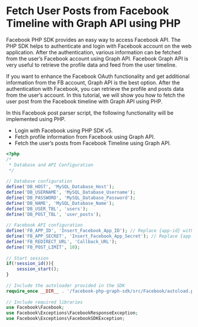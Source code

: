 # Fetch User Posts from Facebook Timeline with Graph API using PHP

Facebook PHP SDK provides an easy way to access Facebook API. The PHP SDK helps to authenticate and login with Facebook account on the web application. After the authentication, various information can be fetched from the user’s Facebook account using Graph API. Facebook Graph API is very useful to retrieve the profile data and feed from the user timeline.

If you want to enhance the Facebook OAuth functionality and get additional information from the FB account, Graph API is the best option. After the authentication with Facebook, you can retrieve the profile and posts data from the user’s account. In this tutorial, we will show you how to fetch the user post from the Facebook timeline with Graph API using PHP.

In this Facebook post parser script, the following functionality will be implemented using PHP.

- Login with Facebook using PHP SDK v5.
- Fetch profile information from Facebook using Graph API.
- Fetch the user’s posts from Facebook Timeline using Graph API.

```php
<?php 
/* 
 * Database and API Configuration 
 */ 
 
// Database configuration 
define('DB_HOST', 'MySQL_Database_Host'); 
define('DB_USERNAME', 'MySQL_Database_Username'); 
define('DB_PASSWORD', 'MySQL_Database_Password'); 
define('DB_NAME', 'MySQL_Database_Name'); 
define('DB_USER_TBL', 'users'); 
define('DB_POST_TBL', 'user_posts'); 
 
// Facebook API configuration 
define('FB_APP_ID', 'Insert_Facebook_App_ID'); // Replace {app-id} with your app id 
define('FB_APP_SECRET', 'Insert_Facebook_App_Secret'); // Replace {app-secret} with your app secret 
define('FB_REDIRECT_URL', 'Callback_URL');  
define('FB_POST_LIMIT', 10); 
 
// Start session 
if(!session_id()){ 
    session_start(); 
} 
 
// Include the autoloader provided in the SDK 
require_once __DIR__ . '/facebook-php-graph-sdk/src/Facebook/autoload.php'; 
 
// Include required libraries 
use Facebook\Facebook; 
use Facebook\Exceptions\FacebookResponseException; 
use Facebook\Exceptions\FacebookSDKException; 
